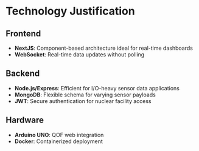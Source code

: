 # Technology Justification

## Frontend
- **NextJS**: Component-based architecture ideal for real-time dashboards
- **WebSocket**: Real-time data updates without polling

## Backend
- **Node.js/Express**: Efficient for I/O-heavy sensor data applications
- **MongoDB**: Flexible schema for varying sensor payloads
- **JWT**: Secure authentication for nuclear facility access

## Hardware
- **Arduino UNO**: QOF web integration
- **Docker**: Containerized deployment